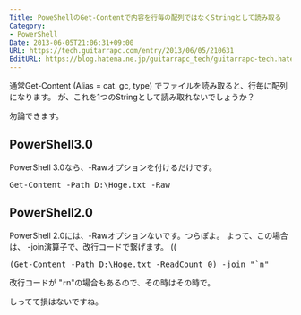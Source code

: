 ```yaml
---
Title: PoweShellのGet-Contentで内容を行毎の配列ではなくStringとして読み取る
Category:
- PowerShell
Date: 2013-06-05T21:06:31+09:00
URL: https://tech.guitarrapc.com/entry/2013/06/05/210631
EditURL: https://blog.hatena.ne.jp/guitarrapc_tech/guitarrapc-tech.hatenablog.com/atom/entry/11696248318757675754
---
```


通常Get-Content (Alias = cat. gc, type) でファイルを読み取ると、行毎に配列になります。
が、これを1つのStringとして読み取れないでしょうか？

勿論できます。



<h2>PowerShell3.0</h2>
PowerShell 3.0なら、-Rawオプションを付けるだけです。

<pre class="brush: powershell">
Get-Content -Path D:\Hoge.txt -Raw
</pre>

<h2>PowerShell2.0</h2>
PowerShell 2.0には、-Rawオプションないです。つらぽよ。
よって、この場合は、 -join演算子で、改行コードで繋げます。 ((
<pre class="brush: powershell">
(Get-Content -Path D:\Hoge.txt -ReadCount 0) -join &quot;`n&quot;
</pre>

改行コードが "`r`n"の場合もあるので、その時はその時で。


しってて損はないですね。
